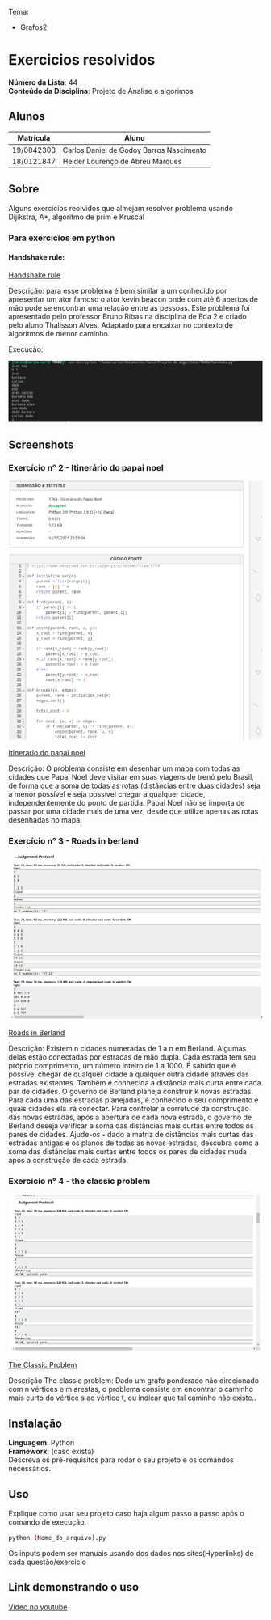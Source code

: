 Tema:
 - Grafos2
 
# Exercicios resolvidos

**Número da Lista**: 44<br>
**Conteúdo da Disciplina**: Projeto de Analise e algorimos<br>

## Alunos
|Matrícula | Aluno |
| -- | -- |
| 19/0042303  |  Carlos Daniel de Godoy Barros Nascimento |
| 18/0121847  |  Helder Lourenço de Abreu Marques |

## Sobre 
Alguns exercicios reolvidos que almejam resolver problema usando Dijikstra, A*, algoritmo de prim e Kruscal

### Para exercicios em python

#### Handshake rule:

<a href="https://moj.naquadah.com.br/contests/bcr-EDA2-2022_1-trabalho/handshakes-rule" target=_blank>Handshake rule</a></h3>

<p>Descrição: para esse problema é bem similar a um conhecido por apresentar um ator famoso o ator kevin beacon onde com até 6 apertos de mão pode se encontrar uma relação entre as pessoas. Este problema foi apresentado pelo professor Bruno Ribas na disciplina de Eda 2 e criado pelo aluno Thalisson Alves. Adaptado para encaixar no contexto de algoritmos de menor caminho.<p>

<p>Execução:<p>



![Handshake Rule](/Imagens/handshake.png)

## Screenshots

### Exercício n° 2 - Itinerário do papai noel
![Evidência Itinerário do papai noel](/Imagens/itinerario_papai_noel.png)

<a href="https://www.beecrowd.com.br/judge/pt/problems/view/1764" target=_blank>Itinerario do papai noel</a></h3>

<p>Descrição: O problema consiste em desenhar um mapa com todas as cidades que Papai Noel deve visitar em suas viagens de trenó pelo Brasil, de forma que a soma de todas as rotas (distâncias entre duas cidades) seja a menor possível e seja possível chegar a qualquer cidade, independentemente do ponto de partida. Papai Noel não se importa de passar por uma cidade mais de uma vez, desde que utilize apenas as rotas desenhadas no mapa.<p>

### Exercício n° 3 - Roads in berland
![Evidência Roads in Berland](/Imagens/roads_in_berland.png)

<a href="https://codeforces.com/problemset/problem/25/C" target=_blank>Roads in Berland</a></h3>

<p>Descrição:
Existem n cidades numeradas de 1 a n em Berland. Algumas delas estão conectadas por estradas de mão dupla. Cada estrada tem seu próprio comprimento, um número inteiro de 1 a 1000. É sabido que é possível chegar de qualquer cidade a qualquer outra cidade através das estradas existentes. Também é conhecida a distância mais curta entre cada par de cidades. O governo de Berland planeja construir k novas estradas. Para cada uma das estradas planejadas, é conhecido o seu comprimento e quais cidades ela irá conectar. Para controlar a corretude da construção das novas estradas, após a abertura de cada nova estrada, o governo de Berland deseja verificar a soma das distâncias mais curtas entre todos os pares de cidades. Ajude-os - dado a matriz de distâncias mais curtas das estradas antigas e os planos de todas as novas estradas, descubra como a soma das distâncias mais curtas entre todos os pares de cidades muda após a construção de cada estrada.<p>

### Exercício n° 4 - the classic problem
![The classic problem](/Imagens/the_classic_problem.png)

<a href="https://codeforces.com/contest/464/problem/E" target=_blank>The Classic Problem</a></h3>

<p>Descrição The classic problem:
Dado um grafo ponderado não direcionado com n vértices e m arestas, o problema consiste em encontrar o caminho mais curto do vértice s ao vértice t, ou indicar que tal caminho não existe..<p>

## Instalação 
**Linguagem**: Python<br>
**Framework**: (caso exista)<br>
Descreva os pré-requisitos para rodar o seu projeto e os comandos necessários.

## Uso 
Explique como usar seu projeto caso haja algum passo a passo após o comando de execução.

```bash 
python (Nome_do_arquivo).py
```

Os inputs podem ser manuais usando dos dados nos sites(Hyperlinks) de cada questão/exercicio

## Link demonstrando o uso 
[Vídeo no youtube](https://youtu.be/ygQ-DK0Ql_0).




